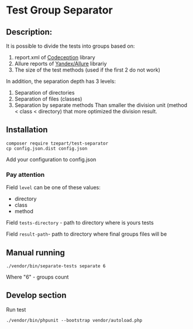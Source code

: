 # Test Group Separator

## Description:
It is possible to divide the tests into groups based on:
1. report.xml of [Codeception](https://codeception.com/) library
2. Allure reports of [Yandex/Allure](https://github.com/allure-framework/allure-codeception) librariy
3. The size of the test methods (used if the first 2 do not work)

In addition, the separation depth has 3 levels:
1. Separation of directories
2. Separation of files (classes)
3. Separation by separate methods
Than smaller the division unit (method < class < directory) that more optimized the division result.

## Installation

```
composer require tzepart/test-separator
cp config.json.dist config.json
```

Add your configuration to config.json

### Pay attention
Field `level` can be one of these values:
* directory
* class
* method

Field `tests-directory` - path to directory where is yours tests

Field `result-path`- path to directory where final groups files will be

## Manual running
```
./vendor/bin/separate-tests separate 6
```

Where "6" - groups count

## Develop section
Run test
```
./vendor/bin/phpunit --bootstrap vendor/autoload.php
``` 
